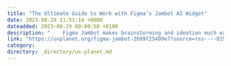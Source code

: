 ```yaml
---
title: "The Ultimate Guide to Work with Figma’s Jambot AI Widget"
date: 2023-08-28 11:51:14 +0000
dateadded: 2023-08-29 00:00:50 +0100
description: "    Figma Jambot makes brainstorming and ideation much easier  Continue reading on UX Planet »  "
link: "https://uxplanet.org/figma-jambot-2b99f25499e7?source=rss----819cc2aaeee0---4"
category:
directory: _directory/ux-planet.md
---
```

